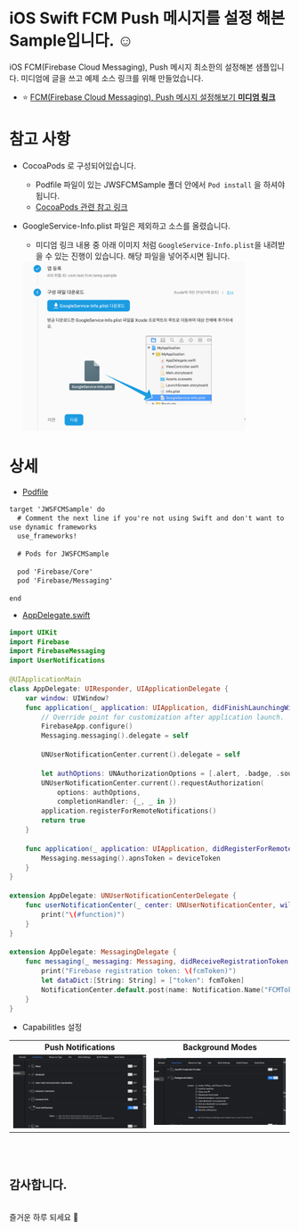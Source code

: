 # iOS Swift FCM Push 메시지를 설정 해본 Sample입니다. ☺️
iOS FCM(Firebase Cloud Messaging), Push 메시지 최소한의 설정해본 샘플입니다. 미디엄에 글을 쓰고 예제 소스 링크를 위해 만들었습니다.

- ⭐ [FCM(Firebase Cloud Messaging), Push 메시지 설정해보기 **미디엄 링크**](https://medium.com/@jang.wangsu/ios-swift-fcm-firebase-cloud-messaging-push-%EB%A9%94%EC%8B%9C%EC%A7%80-%EC%84%A4%EC%A0%95%ED%95%B4%EB%B3%B4%EA%B8%B0-852a9af23b96) 

# 참고 사항
- CocoaPods 로 구성되어있습니다. 
	- Podfile 파일이 있는 JWSFCMSample 폴더 안에서 `Pod install` 을 하셔야됩니다.
	- [CocoaPods 관련 참고 링크](https://github.com/ClintJang/cocoapods-tips)
- GoogleService-Info.plist 파일은 제외하고 소스를 올렸습니다. 
	- 미디엄 링크 내용 중 아래 이미지 처럼 `GoogleService-Info.plist`을 내려받을 수 있는 진행이 있습니다. 해당 파일을 넣어주시면 됩니다. 
	
	<img src='/Image/readme_info_01.png' width='400' />

# 상세
- [Podfile](https://github.com/ClintJang/sample-swift-fcm-settting/blob/master/JWSFCMSample/Podfile)

```
target 'JWSFCMSample' do
  # Comment the next line if you're not using Swift and don't want to use dynamic frameworks
  use_frameworks!

  # Pods for JWSFCMSample

  pod 'Firebase/Core'
  pod 'Firebase/Messaging'

end
```

- [AppDelegate.swift](https://github.com/ClintJang/sample-swift-fcm-settting/blob/master/JWSFCMSample/JWSFCMSample/AppDelegate.swift)

```swift
import UIKit
import Firebase
import FirebaseMessaging
import UserNotifications

@UIApplicationMain
class AppDelegate: UIResponder, UIApplicationDelegate {
    var window: UIWindow?
    func application(_ application: UIApplication, didFinishLaunchingWithOptions launchOptions: [UIApplication.LaunchOptionsKey: Any]?) -> Bool {
        // Override point for customization after application launch.
        FirebaseApp.configure()
        Messaging.messaging().delegate = self

        UNUserNotificationCenter.current().delegate = self
        
        let authOptions: UNAuthorizationOptions = [.alert, .badge, .sound]
        UNUserNotificationCenter.current().requestAuthorization(
            options: authOptions,
            completionHandler: {_, _ in })
        application.registerForRemoteNotifications()
        return true
    }

    func application(_ application: UIApplication, didRegisterForRemoteNotificationsWithDeviceToken deviceToken: Data) {
        Messaging.messaging().apnsToken = deviceToken
    }
}

extension AppDelegate: UNUserNotificationCenterDelegate {
    func userNotificationCenter(_ center: UNUserNotificationCenter, willPresent notification: UNNotification, withCompletionHandler completionHandler: @escaping (UNNotificationPresentationOptions) -> Void) {
        print("\(#function)")
    }
}

extension AppDelegate: MessagingDelegate {
    func messaging(_ messaging: Messaging, didReceiveRegistrationToken fcmToken: String) {
        print("Firebase registration token: \(fcmToken)")
        let dataDict:[String: String] = ["token": fcmToken]
        NotificationCenter.default.post(name: Notification.Name("FCMToken"), object: nil, userInfo: dataDict)
    }
}
```

- Capabilitles 설정
<table style="width:100%">
  <tr>
	<th>Push Notifications</th> 
    <th>Background Modes</th>
  </tr>
  <tr>
  	<td><img width="400" src="/Image/readme_info_02.png"></img></td>
    <td><img width="400" src="/Image/readme_info_03.png"></img></td>
  </tr>
</table>

<br />
<br />

## 감사합니다.

<br />즐거운 하루 되세요 🙇‍
<br />